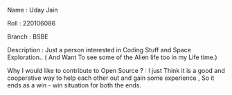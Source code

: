 Name : Uday Jain


Roll : 220106086



Branch : BSBE

Description : Just a person interested in Coding Stuff and Space Exploration.. ( And Want To see some of the Alien life too in my Life time.)

Why I would like to contribute to Open Source ? 
: I just Think it is a good and cooperative way to help each other out and gain some experience , So it ends as a win - win situation for both the ends.

